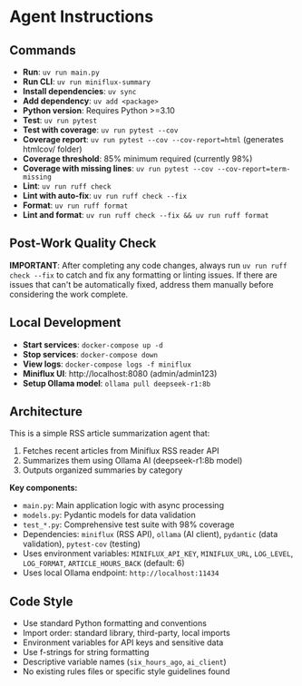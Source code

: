 # Agent Instructions

## Commands
- **Run**: `uv run main.py`
- **Run CLI**: `uv run miniflux-summary`
- **Install dependencies**: `uv sync`
- **Add dependency**: `uv add <package>`
- **Python version**: Requires Python >=3.10
- **Test**: `uv run pytest`
- **Test with coverage**: `uv run pytest --cov`
- **Coverage report**: `uv run pytest --cov --cov-report=html` (generates htmlcov/ folder)
- **Coverage threshold**: 85% minimum required (currently 98%)
- **Coverage with missing lines**: `uv run pytest --cov --cov-report=term-missing`
- **Lint**: `uv run ruff check`
- **Lint with auto-fix**: `uv run ruff check --fix`
- **Format**: `uv run ruff format`
- **Lint and format**: `uv run ruff check --fix && uv run ruff format`

## Post-Work Quality Check
**IMPORTANT**: After completing any code changes, always run `uv run ruff check --fix` to catch and fix any formatting or linting issues. If there are issues that can't be automatically fixed, address them manually before considering the work complete.

## Local Development
- **Start services**: `docker-compose up -d`
- **Stop services**: `docker-compose down`
- **View logs**: `docker-compose logs -f miniflux`
- **Miniflux UI**: http://localhost:8080 (admin/admin123)
- **Setup Ollama model**: `ollama pull deepseek-r1:8b`

## Architecture
This is a simple RSS article summarization agent that:
1. Fetches recent articles from Miniflux RSS reader API
2. Summarizes them using Ollama AI (deepseek-r1:8b model)
3. Outputs organized summaries by category

**Key components:**
- `main.py`: Main application logic with async processing
- `models.py`: Pydantic models for data validation
- `test_*.py`: Comprehensive test suite with 98% coverage
- Dependencies: `miniflux` (RSS API), `ollama` (AI client), `pydantic` (data validation), `pytest-cov` (testing)
- Uses environment variables: `MINIFLUX_API_KEY`, `MINIFLUX_URL`, `LOG_LEVEL`, `LOG_FORMAT`, `ARTICLE_HOURS_BACK` (default: 6)
- Uses local Ollama endpoint: `http://localhost:11434`

## Code Style
- Use standard Python formatting and conventions
- Import order: standard library, third-party, local imports
- Environment variables for API keys and sensitive data
- Use f-strings for string formatting
- Descriptive variable names (`six_hours_ago`, `ai_client`)
- No existing rules files or specific style guidelines found

